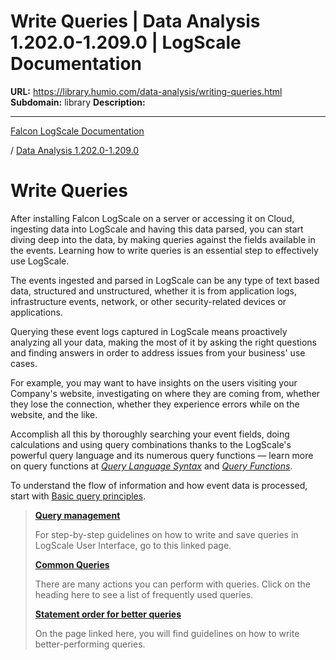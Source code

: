 # Write Queries | Data Analysis 1.202.0-1.209.0 | LogScale Documentation

**URL:** https://library.humio.com/data-analysis/writing-queries.html
**Subdomain:** library
**Description:** 

---

[Falcon LogScale Documentation](https://library.humio.com)

/ [Data Analysis 1.202.0-1.209.0](data-analysis-docs.html)

# Write Queries

After installing Falcon LogScale on a server or accessing it on Cloud, ingesting data into LogScale and having this data parsed, you can start diving deep into the data, by making queries against the fields available in the events. Learning how to write queries is an essential step to effectively use LogScale. 

The events ingested and parsed in LogScale can be any type of text based data, structured and unstructured, whether it is from application logs, infrastructure events, network, or other security-related devices or applications. 

Querying these event logs captured in LogScale means proactively analyzing all your data, making the most of it by asking the right questions and finding answers in order to address issues from your business' use cases. 

For example, you may want to have insights on the users visiting your Company's website, investigating on where they are coming from, whether they lose the connection, whether they experience errors while on the website, and the like. 

Accomplish all this by thoroughly searching your event fields, doing calculations and using query combinations thanks to the LogScale's powerful query language and its numerous query functions — learn more on query functions at [_Query Language Syntax_](syntax.html "Query Language Syntax") and [_Query Functions_](functions.html "Query Functions"). 

To understand the flow of information and how event data is processed, start with [Basic query principles](writing-queries-flow.html "Basic query principles"). 

> **[Query management](writing-queries-manage.html "Query management")**
> 
> For step-by-step guidelines on how to write and save queries in LogScale User Interface, go to this linked page. 
> 
> **[Common Queries](writing-queries-operations.html "Frequent query operations")**
> 
> There are many actions you can perform with queries. Click on the heading here to see a list of frequently used queries. 
> 
> **[Statement order for better queries](writing-queries-write-best-practice.html "Statement order for better queries")**
> 
> On the page linked here, you will find guidelines on how to write better-performing queries.
